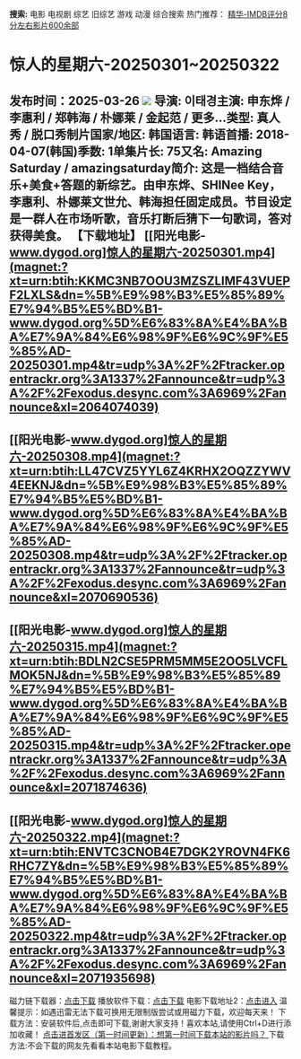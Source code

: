 **搜索:** 电影 电视剧 综艺 旧综艺 游戏 动漫 综合搜索 热门推荐： [精华-IMDB评分8分左右影片600余部](https://www.dytt8.com/html/gndy/jddy/20160320/50510.html)
# 惊人的星期六-20250301~20250322
发布时间：2025-03-26 
![](https://wx1.sinaimg.cn/large/6c68c1a3ly1h3o94iokpmj20u00k0n06.jpg)
导演: 이태경主演: 申东烨 / 李惠利 / 郑韩海 / 朴娜莱 / 金起范 / 更多...类型: 真人秀 / 脱口秀制片国家/地区: 韩国语言: 韩语首播: 2018-04-07(韩国)季数: 1单集片长: 75又名: Amazing Saturday / amazingsaturday简介: 这是一档结合音乐+美食+答题的新综艺。由申东烨、SHINee Key，李惠利、朴娜莱文世允、韩海担任固定成员。节目设定是一群人在市场听歌，音乐打断后猜下一句歌词，答对获得美食。
**【下载地址】**
[[阳光电影-www.dygod.org]惊人的星期六-20250301.mp4](magnet:?xt=urn:btih:KKMC3NB7OOU3MZSZLIMF43VUEPF2LXLS&dn=%5B%E9%98%B3%E5%85%89%E7%94%B5%E5%BD%B1-www.dygod.org%5D%E6%83%8A%E4%BA%BA%E7%9A%84%E6%98%9F%E6%9C%9F%E5%85%AD-20250301.mp4&tr=udp%3A%2F%2Ftracker.opentrackr.org%3A1337%2Fannounce&tr=udp%3A%2F%2Fexodus.desync.com%3A6969%2Fannounce&xl=2064074039)  
---  
[[阳光电影-www.dygod.org]惊人的星期六-20250308.mp4](magnet:?xt=urn:btih:LL47CVZ5YYL6Z4KRHX2OQZZYWV4EEKNJ&dn=%5B%E9%98%B3%E5%85%89%E7%94%B5%E5%BD%B1-www.dygod.org%5D%E6%83%8A%E4%BA%BA%E7%9A%84%E6%98%9F%E6%9C%9F%E5%85%AD-20250308.mp4&tr=udp%3A%2F%2Ftracker.opentrackr.org%3A1337%2Fannounce&tr=udp%3A%2F%2Fexodus.desync.com%3A6969%2Fannounce&xl=2070690536)  
---  
[[阳光电影-www.dygod.org]惊人的星期六-20250315.mp4](magnet:?xt=urn:btih:BDLN2CSE5PRM5MM5E2OO5LVCFLMOK5NJ&dn=%5B%E9%98%B3%E5%85%89%E7%94%B5%E5%BD%B1-www.dygod.org%5D%E6%83%8A%E4%BA%BA%E7%9A%84%E6%98%9F%E6%9C%9F%E5%85%AD-20250315.mp4&tr=udp%3A%2F%2Ftracker.opentrackr.org%3A1337%2Fannounce&tr=udp%3A%2F%2Fexodus.desync.com%3A6969%2Fannounce&xl=2071874636)  
---  
[[阳光电影-www.dygod.org]惊人的星期六-20250322.mp4](magnet:?xt=urn:btih:ENVTC3CNOB4E7DGK2YROVN4FK6RHC7ZY&dn=%5B%E9%98%B3%E5%85%89%E7%94%B5%E5%BD%B1-www.dygod.org%5D%E6%83%8A%E4%BA%BA%E7%9A%84%E6%98%9F%E6%9C%9F%E5%85%AD-20250322.mp4&tr=udp%3A%2F%2Ftracker.opentrackr.org%3A1337%2Fannounce&tr=udp%3A%2F%2Fexodus.desync.com%3A6969%2Fannounce&xl=2071935698)  
---  
磁力链下载器：[点击下载](https://dygod.org/js/bt.htm "qBittorrent") 播放软件下载：[点击下载](https://dygod.org/js/player.htm "PotPlayer") 电影下载地址2：[点击进入](https://dygod.org/ "阳光电影") 温馨提示：如遇迅雷无法下载可换用无限制版尝试或用磁力下载，欢迎每天来！  下载方法：安装软件后,点击即可下载,谢谢大家支持！喜欢本站,请使用Ctrl+D进行添加收藏！ [点击进首发区（第一时间更新）：想第一时间下载本站的影片吗？ ](https://www.ygdy8.net/)下载方法:不会下载的网友先看看本站电影下载教程。